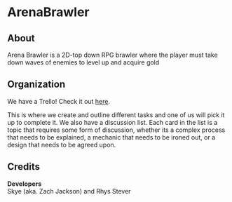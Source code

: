 # ArenaBrawler

## About
Arena Brawler is a 2D-top down RPG brawler where the player must take down waves of enemies to level up and acquire gold

## Organization
We have a Trello! Check it out [here](https://trello.com/b/OZ2GQj81).

This is where we create and outline different tasks and one of us will pick it up to complete it. We also have a discussion list. Each card in the list is a topic that requires some form of discussion, whether its a complex process that needs to be explained, a mechanic that needs to be ironed out, or a design that needs to be agreed upon. 

## Credits
**Developers**  
Skye (aka. Zach Jackson) and Rhys Stever
